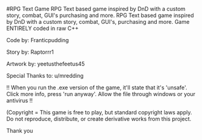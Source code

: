 #RPG Text Game
RPG Text based game inspired by DnD with a custom story, combat, GUI's purchasing and more.
RPG Text based game inspired by DnD with a custom story, combat, GUI's, purchasing and more.
Game ENTIRELY coded in raw C++

Code by:
 Franticpudding
 
Story by:
 Raptorrr1

Artwork by:
 yeetusthefeetus45


Special Thanks to: u/mredding

!! When you run the .exe version of the game, it'll state that it's 'unsafe'. Click more info, press 'run anyway'. Allow the file through windows or your antivirus !!

(Copyright = This game is free to play, but standard copyright laws apply. Do not reproduce, distribute, or create derivative works from this project.

Thank you
